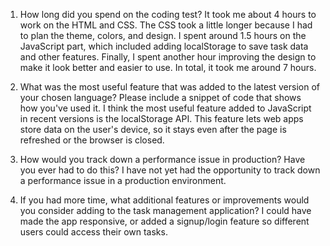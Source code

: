 1) How long did you spend on the coding test?
   It took me about 4 hours to work on the HTML and CSS. The CSS took a little longer because I had to plan the theme, colors, and design.
   I spent around 1.5 hours on the JavaScript part, which included adding localStorage to save task data and other features.
   Finally, I spent another hour improving the design to make it look better and easier to use. In total, it took me around 7 hours.

2) What was the most useful feature that was added to the latest version of your chosen language? Please include a snippet of code that shows how you've used it.
   I think the most useful feature added to JavaScript in recent versions is the localStorage API.
   This feature lets web apps store data on the user's device, so it stays even after the page is refreshed or the browser is closed.

3) How would you track down a performance issue in production? Have you ever had to do this?
   I have not yet had the opportunity to track down a performance issue in a production environment. 

4) If you had more time, what additional features or improvements would you consider adding to the task management application?
   I could have made the app responsive, or added a signup/login feature so different users could access their own tasks.
